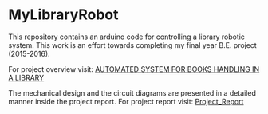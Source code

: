 # MyLibraryRobot
This repository contains an arduino code for controlling a library robotic system. This work is an effort towards completing my final year B.E. project (2015-2016).

For project overview visit: [AUTOMATED SYSTEM FOR BOOKS HANDLING IN A LIBRARY](https://maheshl.weebly.com/be-automated-system-for-books-handling-in-a-library.html)

The mechanical design and the circuit diagrams are presented in a detailed manner inside the project report.
For project report visit: [Project_Report](https://maheshl.weebly.com/uploads/1/2/7/3/127321893/robotic_system_for_book_sorting_and_handling.pdf)
